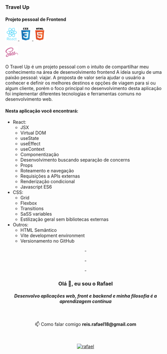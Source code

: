 <h3 align="left">Travel Up</h3>

<h4 align="left">Projeto pessoal de Frontend </h4>
<a href="https://reactjs.org/" target="_blank" rel="noreferrer"> <img src="https://raw.githubusercontent.com/devicons/devicon/master/icons/react/react-original-wordmark.svg" alt="react" width="40" height="40"/> </a><a href="https://www.w3schools.com/css/" target="_blank" rel="noreferrer"> <img src="https://raw.githubusercontent.com/devicons/devicon/master/icons/css3/css3-original-wordmark.svg" alt="css3" width="40" height="40"/> </a> <a href="https://www.w3.org/html/" target="_blank" rel="noreferrer"> <img src="https://raw.githubusercontent.com/devicons/devicon/master/icons/html5/html5-original-wordmark.svg" alt="html5" width="40" height="40"/> </a> </p><a href="https://sass-lang.com" target="_blank" rel="noreferrer"> <img src="https://raw.githubusercontent.com/devicons/devicon/master/icons/sass/sass-original.svg" alt="sass" width="40" height="40"/> </a> </p>

<p align="left"> O Travel Up é um projeto pessoal com o intuito de compartilhar meu conhecimento na área de desenvolvimento frontend
A ideia surgiu de uma paixão pessoal: viajar. A proposta de valor seria ajudar o usuário a conhecer e definir os melhores
destinos e opções de viagem para si ou algum cliente, porém o foco principal no desenvolvimento desta aplicação foi implementar
diferentes tecnologias e ferramentas comuns no desenvolvimento web.</p>

<h4 align="left">Nesta aplicação você encontrará:</h4>
<ul>
  <li>React:
<ul>
<li>JSX</li>
<li>Virtual DOM</li>
<li>useState</li>
<li>useEffect</li>
<li>useContext</li>
<li>Componentização</li>
<li>Desenvolvimento buscando separação de concerns</li>
<li>Props</li>
<li>Roteamento e navegação</li>
<li>Requisições a APIs externas</li>
<li>Renderização condicional</li>
<li>Javascript ES6</li>
</ul>
</li>

<li>CSS:
<ul>
<li>Grid</li>
<li>Flexbox</li>
<li>Transitions</li>
<li>SaSS variables</li>
<li>Estilização geral sem bibliotecas externas</li>
  </ul>
</li>
<li>
Outros:
  <ul>
<li>HTML Semântico</li>
<li>Vite development environment</li>
<li>Versionamento no GitHub</li>
    </ul>
</li>
</ul>
<p align="center">-</p>
<p align="center">-</p>
<p align="center">-</p>
<h3 align="center">Olá 👋, eu sou o Rafael</h3>
<h5 align="center">Desenvolvo aplicações web, front e backend e minha filosofia é a aprendizagem contínua</h5>
<br>
<p align="center"> 📫 Como falar comigo <b>reis.rafael18@gmail.com</b></p>
<br>
<p align="center"> <a href="https://linkedin.com/in/rafaelreisaraujo" target="blank"><img align="center" src="https://raw.githubusercontent.com/rahuldkjain/github-profile-readme-generator/master/src/images/icons/Social/linked-in-alt.svg" alt="rafael" height="24" width="32" /></a>
</p>


